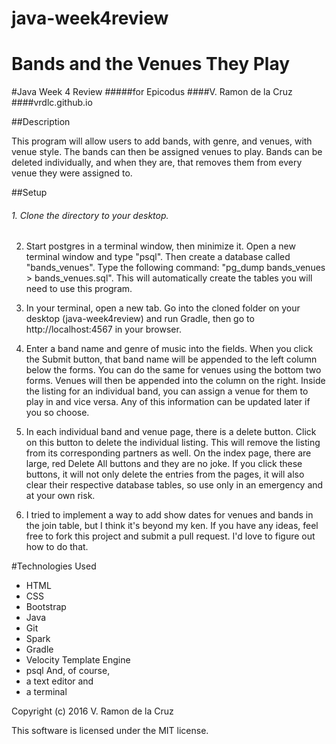 # java-week4review

# Bands and the Venues They Play
#Java Week 4 Review
#####for Epicodus
####V. Ramon de la Cruz
####vrdlc.github.io

##Description

This program will allow users to add bands, with genre, and venues, with venue style. The bands can then be assigned venues to play. Bands can be deleted individually, and when they are, that removes them from every venue they were assigned to. 


##Setup
###### 1. Clone the directory to your desktop.  
2. Start postgres in a terminal window, then minimize it. Open a new terminal window and type "psql". Then create a database called "bands_venues". Type the following command: "pg_dump bands_venues > bands_venues.sql". This will automatically create the tables you will need to use this program. 

3. In your terminal, open a new tab. Go into the cloned folder on your desktop (java-week4review) and run Gradle, then go to http://localhost:4567 in your browser. 

4. Enter a band name and genre of music into the fields. When you click the Submit button, that band name will be appended to the left column below the forms. You can do the same for venues using the bottom two forms. Venues will then be appended into the column on the right. Inside the listing for an individual band, you can assign a venue for them to play in and vice versa. Any of this information can be updated later if you so choose. 

5. In each individual band and venue page, there is a delete button. Click on this button to delete the individual listing. This will remove the listing from its corresponding partners as well. On the index page, there are large, red Delete All buttons and they are no joke. If you click these buttons, it will not only delete the entries from the pages, it will also clear their respective database tables, so use only in an emergency and at your own risk. 

6. I tried to implement a way to add show dates for venues and bands in the join table, but I think it's beyond my ken. If you have any ideas, feel free to fork this project and submit a pull request. I'd love to figure out how to do that.  


#Technologies Used
* HTML
* CSS
* Bootstrap
* Java
* Git
* Spark
* Gradle
* Velocity Template Engine
* psql
And, of course,
* a text editor and
* a terminal

Copyright (c) 2016 V. Ramon de la Cruz

This software is licensed under the MIT license.
